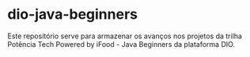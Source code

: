 # dio-java-beginners
Este repositório serve para armazenar os avanços nos projetos da trilha Potência Tech Powered by iFood - Java Beginners da plataforma DIO.

